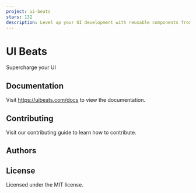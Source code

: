 ```yaml
---
project: ui-beats
stars: 132
description: Level up your UI development with reusable components from ui/beats, crafted with React, Typescript, Tailwind CSS, and Framer Motion.
---
```


UI Beats
========

Supercharge your UI

Documentation
-------------

Visit https://uibeats.com/docs to view the documentation.

Contributing
------------

Visit our contributing guide to learn how to contribute.

Authors
-------

License
-------

Licensed under the MIT license.
